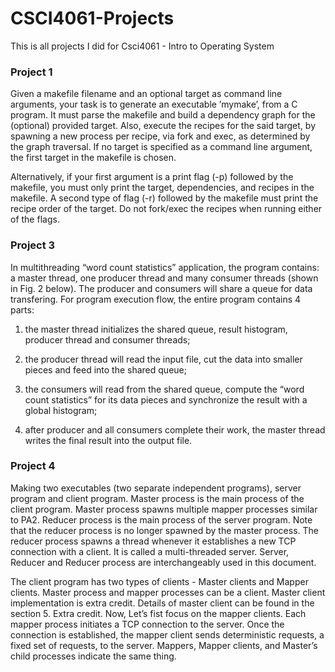 # CSCI4061-Projects

This is all projects I did for Csci4061 - Intro to Operating System

### Project 1
Given a makefile filename and an optional target as command line arguments, your task is to generate an executable ’mymake’, from a C program. It must parse the makefile and build a dependency graph for the (optional) provided target. Also, execute the recipes for the said target, by spawning a new process per recipe, via fork and exec, as determined by the graph traversal. If no target is specified as a command line argument, the first target in the makefile is chosen.

Alternatively, if your first argument is a print flag (-p) followed by the makefile, you must only print the target, dependencies, and recipes in the makefile. A second type of flag (-r) followed by the makefile must print the recipe order of the target. Do not fork/exec the recipes when running either of the flags. 

### Project 3

In multithreading “word count statistics” application, the program contains: a master thread, one producer thread and many consumer threads (shown in Fig. 2 below). The producer and consumers will share a queue for data transfering. For program execution flow, the entire program contains 4 parts: 

1) the master thread initializes the shared queue, result histogram, producer thread and consumer threads; 

2) the producer thread will read the input file, cut the data into smaller pieces and feed into the shared queue; 

3) the consumers will read from the shared queue, compute the “word count statistics” for its data pieces and synchronize the result with a global histogram; 

4) after producer and all consumers complete their work, the master thread writes the final result into the output file.

### Project 4

Making two executables (two separate independent programs), server program and client program. Master process is the main process of the client program. Master process spawns multiple mapper processes similar to PA2. Reducer process is the main process of the server program. Note that the reducer process is no longer spawned by the master process. The reducer process spawns a thread whenever it establishes a new TCP connection with a client. It is called a multi-threaded server. Server, Reducer and Reducer process are interchangeably used in this document.

The client program has two types of clients - Master clients and Mapper clients. Master process and mapper processes can be a client. Master client implementation is extra credit. Details of master client can be found in the section 5. Extra credit. Now, Let’s fist focus on the mapper clients. Each mapper process initiates a TCP connection to the server. Once the connection is established, the mapper client sends deterministic requests, a fixed set of requests, to the server. Mappers, Mapper clients, and Master’s child processes indicate the same thing.
